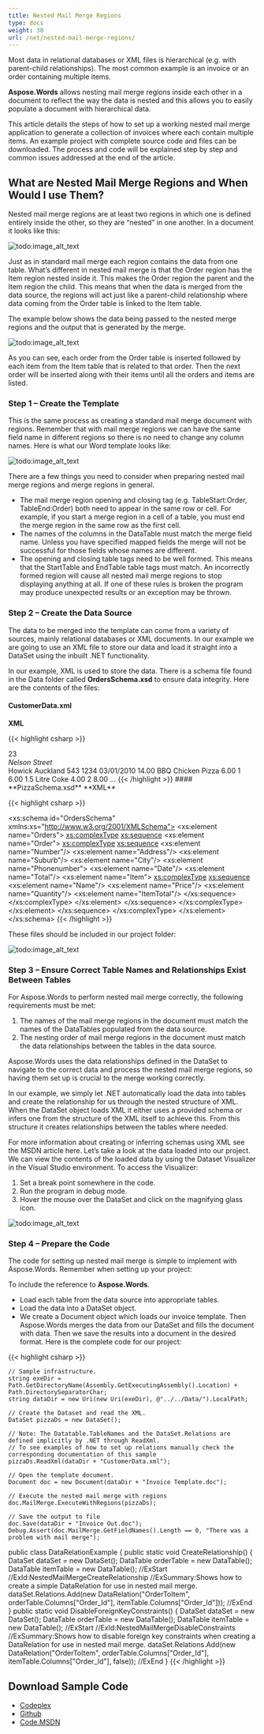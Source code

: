 ```yaml
---
title: Nested Mail Merge Regions
type: docs
weight: 30
url: /net/nested-mail-merge-regions/
---
```


Most data in relational databases or XML files is hierarchical (e.g. with parent-child relationships). The most common example is an invoice or an order containing multiple items.

**Aspose.Words** allows nesting mail merge regions inside each other in a document to reflect the way the data is nested and this allows you to easily populate a document with hierarchical data.

This article details the steps of how to set up a working nested mail merge application to generate a collection of invoices where each contain multiple items. An example project with complete source code and files can be downloaded. The process and code will be explained step by step and common issues addressed at the end of the article.
## **What are Nested Mail Merge Regions and When Would I use Them?**
Nested mail merge regions are at least two regions in which one is defined entirely inside the other, so they are “nested” in one another. In a document it looks like this:

![todo:image_alt_text](/download/thumbnails/2588826/1120741448)

Just as in standard mail merge each region contains the data from one table. What’s different in nested mail merge is that the Order region has the Item region nested inside it. This makes the Order region the parent and the Item region the child. This means that when the data is merged from the data source, the regions will act just like a parent-child relationship where data coming from the Order table is linked to the Item table.

The example below shows the data being passed to the nested merge regions and the output that is generated by the merge.

![todo:image_alt_text](/download/thumbnails/2588826/836613697)

As you can see, each order from the Order table is inserted followed by each item from the Item table that is related to that order. Then the next order will be inserted along with their items until all the orders and items are listed.
### **Step 1 – Create the Template**
This is the same process as creating a standard mail merge document with regions. Remember that with mail merge regions we can have the same field name in different regions so there is no need to change any column names. Here is what our Word template looks like:

![todo:image_alt_text](/download/thumbnails/2588826/424832615)

There are a few things you need to consider when preparing nested mail merge regions and merge regions in general.

- The mail merge region opening and closing tag (e.g. TableStart:Order, TableEnd:Order) both need to appear in the same row or cell. For example, if you start a merge region in a cell of a table, you must end the merge region in the same row as the first cell.
- The names of the columns in the DataTable must match the merge field name. Unless you have specified mapped fields the merge will not be successful for those fields whose names are different.
- The opening and closing table tags need to be well formed. This means that the StartTable and EndTable table tags must match. An incorrectly formed region will cause all nested mail merge regions to stop displaying anything at all.
  If one of these rules is broken the program may produce unexpected results or an exception may be thrown.
### **Step 2 – Create the Data Source**
The data to be merged into the template can come from a variety of sources, mainly relational databases or XML documents. In our example we are going to use an XML file to store our data and load it straight into a DataSet using the inbuilt .NET functionality.

In our example, XML is used to store the data. There is a schema file found in the Data folder called **OrdersSchema.xsd** to ensure data integrity. Here are the contents of the files:
#### **CustomerData.xml**
**XML**

{{< highlight csharp >}}
<?xml version="1.0" encoding="utf-8" ?>
<Orders>
 <Order>
 <Number>23</Number>
 <Address>Nelson Street</Address>
 <Suburb>Howick</Suburb>
 <City>Auckland</City>
 <Phonenumber>543 1234</Phonenumber>
 <Date>03/01/2010</Date>
 <Total>14.00</Total>
  <Item>
  <Name>BBQ Chicken Pizza</Name>
  <Price>6.00</Price>
  <Quantity>1</Quantity>
  <ItemTotal>6.00</ItemTotal>
  </Item>
  <Item>
  <Name>1.5 Litre Coke</Name>
  <Price>4.00</Price>
  <Quantity>2</Quantity>
  <ItemTotal>8.00</ItemTotal>
  </Item>
 </Order>
...
</Orders>
{{< /highlight >}}
#### **PizzaSchema.xsd**
**XML**

{{< highlight csharp >}}
<?xml version="1.0" encoding ="utf-8"?>
<xs:schema id="OrdersSchema"  xmlns:xs="http://www.w3.org/2001/XMLSchema">
 <xs:element name="Orders">
 <xs:complexType>
 <xs:sequence>
  <xs:element name="Order">
  <xs:complexType>
  <xs:sequence>
  <xs:element name="Number"/>
  <xs:element name="Address"/>
  <xs:element name="Suburb"/>
  <xs:element name="City"/>
  <xs:element name="Phonenumber">
  <xs:element name="Date"/>
  <xs:element name="Total"/>
  <xs:element name="Item">
   <xs:complexType>
   <xs:sequence>
   <xs:element name="Name"/>
   <xs:element name="Price"/>
   <xs:element name="Quantity"/>
   <xs:element name="ItemTotal"/>
   </xs:sequence>
  </xs:complexType>
  </xs:element>
  </xs:sequence>
  </xs:complexType>
 </xs:element>
 </xs:sequence>
 </xs:complexType>
 </xs:element>
</xs:schema>
{{< /highlight >}}

These files should be included in our project folder:

![todo:image_alt_text](/download/thumbnails/2588826/1957624239)
### **Step 3 – Ensure Correct Table Names and Relationships Exist Between Tables**
For Aspose.Words to perform nested mail merge correctly, the following requirements must be met:

1. The names of the mail merge regions in the document must match the names of the DataTables populated from the data source.
1. The nesting order of mail merge regions in the document must match the data relationships between the tables in the data source.

Aspose.Words uses the data relationships defined in the DataSet to navigate to the correct data and process the nested mail merge regions, so having them set up is crucial to the merge working correctly.

In our example, we simply let .NET automatically load the data into tables and create the relationship for us through the nested structure of XML. When the DataSet object loads XML it either uses a provided schema or infers one from the structure of the XML itself to achieve this. From this structure it creates relationships between the tables where needed.

For more information about creating or inferring schemas using XML see the MSDN article here. Let’s take a look at the data loaded into our project. We can view the contents of the loaded data by using the Dataset Visualizer in the Visual Studio environment. To access the Visualizer:

1. Set a break point somewhere in the code.
1. Run the program in debug mode.
1. Hover the mouse over the DataSet and click on the magnifying glass icon.

![todo:image_alt_text](/download/thumbnails/2588826/506157511)
### **Step 4 – Prepare the Code**
The code for setting up nested mail merge is simple to implement with Aspose.Words. Remember when setting up your project:

To include the reference to **Aspose.Words**.

- Load each table from the data source into appropriate tables.
- Load the data into a DataSet object.
- We create a Document object which loads our invoice template. Then Aspose.Words merges the data from our DataSet and fills the document with data. Then we save the results into a document in the desired format. Here is the complete code for our project:

{{< highlight csharp >}}

    // Sample infrastructure.
    string exeDir = Path.GetDirectoryName(Assembly.GetExecutingAssembly().Location) + Path.DirectorySeparatorChar;
    string dataDir = new Uri(new Uri(exeDir), @"../../Data/").LocalPath;

    // Create the Dataset and read the XML.
    DataSet pizzaDs = new DataSet();

    // Note: The Datatable.TableNames and the DataSet.Relations are defined implicitly by .NET through ReadXml.
    // To see examples of how to set up relations manually check the corresponding documentation of this sample
    pizzaDs.ReadXml(dataDir + "CustomerData.xml");

    // Open the template document.
    Document doc = new Document(dataDir + "Invoice Template.doc");

    // Execute the nested mail merge with regions
    doc.MailMerge.ExecuteWithRegions(pizzaDs);

    // Save the output to file
    doc.Save(dataDir + "Invoice Out.doc");
    Debug.Assert(doc.MailMerge.GetFieldNames().Length == 0, "There was a problem with mail merge");
public class DataRelationExample
{
public static void CreateRelationship()
{
    DataSet dataSet = new DataSet();
    DataTable orderTable = new DataTable();
    DataTable itemTable = new DataTable();
    //ExStart
    //ExId:NestedMailMergeCreateRelationship
    //ExSummary:Shows how to create a simple DataRelation for use in nested mail merge.
    dataSet.Relations.Add(new DataRelation("OrderToItem", orderTable.Columns["Order_Id"], itemTable.Columns["Order_Id"]));
    //ExEnd
}
public static void DisableForeignKeyConstraints()
{
    DataSet dataSet = new DataSet();
    DataTable orderTable = new DataTable();
    DataTable itemTable = new DataTable();
    //ExStart
    //ExId:NestedMailMergeDisableConstraints
    //ExSummary:Shows how to disable foreign key constraints when creating a DataRelation for use in nested mail merge.
    dataSet.Relations.Add(new DataRelation("OrderToItem", orderTable.Columns["Order_Id"], itemTable.Columns["Order_Id"], false));
    //ExEnd
}
{{< /highlight >}}
## **Download Sample Code**
- [Codeplex](https://asposeopenxml.codeplex.com/releases/view/617779)
- [Github](https://github.com/aspose-words/Aspose.Words-for-.NET/releases/tag/MissingFeaturesofOpenXMLWordsv1.1)
- [Code.MSDN](https://code.msdn.microsoft.com/Missing-Features-in-6a2c882b)
